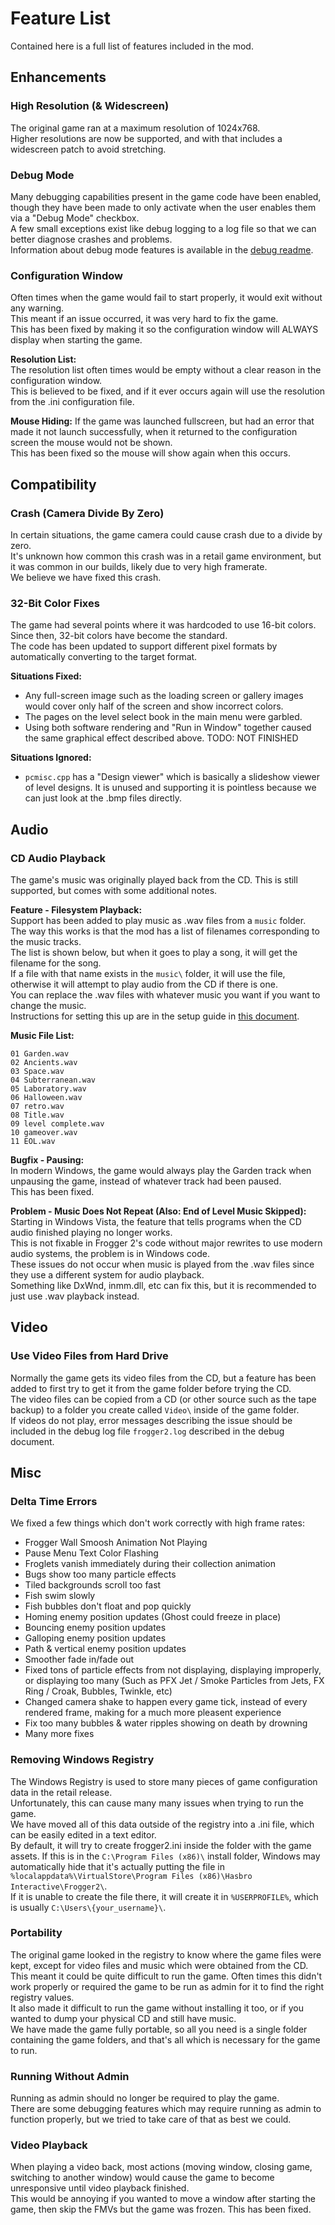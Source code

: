 # Feature List
Contained here is a full list of features included in the mod.  

## Enhancements

### High Resolution (& Widescreen)
The original game ran at a maximum resolution of 1024x768.  
Higher resolutions are now be supported, and with that includes a widescreen patch to avoid stretching.  

### Debug Mode
Many debugging capabilities present in the game code have been enabled, though they have been made to only activate when the user enables them via a "Debug Mode" checkbox.  
A few small exceptions exist like debug logging to a log file so that we can better diagnose crashes and problems.  
Information about debug mode features is available in the [debug readme](./DEBUG.MD).  

### Configuration Window
Often times when the game would fail to start properly, it would exit without any warning.  
This meant if an issue occurred, it was very hard to fix the game.  
This has been fixed by making it so the configuration window will ALWAYS display when starting the game.  

**Resolution List:**  
The resolution list often times would be empty without a clear reason in the configuration window.  
This is believed to be fixed, and if it ever occurs again will use the resolution from the .ini configuration file.  

**Mouse Hiding:**
If the game was launched fullscreen, but had an error that made it not launch successfully, when it returned to the configuration screen the mouse would not be shown.  
This has been fixed so the mouse will show again when this occurs.  

## Compatibility

### Crash (Camera Divide By Zero)
In certain situations, the game camera could cause crash due to a divide by zero.  
It's unknown how common this crash was in a retail game environment, but it was common in our builds, likely due to very high framerate.  
We believe we have fixed this crash.  


### 32-Bit Color Fixes
The game had several points where it was hardcoded to use 16-bit colors.  
Since then, 32-bit colors have become the standard.  
The code has been updated to support different pixel formats by automatically converting to the target format.  

**Situations Fixed:**  
 - Any full-screen image such as the loading screen or gallery images would cover only half of the screen and show incorrect colors.  
 - The pages on the level select book in the main menu were garbled.  
 - Using both software rendering and "Run in Window" together caused the same graphical effect described above.  TODO: NOT FINISHED
 
**Situations Ignored:**  
 - `pcmisc.cpp` has a "Design viewer" which is basically a slideshow viewer of level designs. It is unused and supporting it is pointless because we can just look at the .bmp files directly.  


## Audio

### CD Audio Playback
The game's music was originally played back from the CD.
This is still supported, but comes with some additional notes.  

**Feature - Filesystem Playback:**  
Support has been added to play music as .wav files from a `music` folder.  
The way this works is that the mod has a list of filenames corresponding to the music tracks.  
The list is shown below, but when it goes to play a song, it will get the filename for the song.  
If a file with that name exists in the `music\` folder, it will use the file, otherwise it will attempt to play audio from the CD if there is one.  
You can replace the .wav files with whatever music you want if you want to change the music.  
Instructions for setting this up are in the setup guide in [this document](./RELEASE.MD).  

**Music File List:**  
```
01 Garden.wav
02 Ancients.wav
03 Space.wav
04 Subterranean.wav
05 Laboratory.wav
06 Halloween.wav
07 retro.wav
08 Title.wav
09 level complete.wav
10 gameover.wav
11 EOL.wav
```

**Bugfix - Pausing:**  
In modern Windows, the game would always play the Garden track when unpausing the game, instead of whatever track had been paused.  
This has been fixed.  

**Problem - Music Does Not Repeat (Also: End of Level Music Skipped):**  
Starting in Windows Vista, the feature that tells programs when the CD audio finished playing no longer works.  
This is not fixable in Frogger 2's code without major rewrites to use modern audio systems, the problem is in Windows code.  
These issues do not occur when music is played from the .wav files since they use a different system for audio playback.  
Something like DxWnd, inmm.dll, etc can fix this, but it is recommended to just use .wav playback instead.  

## Video

### Use Video Files from Hard Drive
Normally the game gets its video files from the CD, but a feature has been added to first try to get it from the game folder before trying the CD.  
The video files can be copied from a CD (or other source such as the tape backup) to a folder you create called `Video\` inside of the game folder.  
If videos do not play, error messages describing the issue should be included in the debug log file `frogger2.log` described in the debug document.  

## Misc
### Delta Time Errors
We fixed a few things which don't work correctly with high frame rates:  
 - Frogger Wall Smoosh Animation Not Playing  
 - Pause Menu Text Color Flashing  
 - Froglets vanish immediately during their collection animation  
 - Bugs show too many particle effects  
 - Tiled backgrounds scroll too fast  
 - Fish swim slowly  
 - Fish bubbles don't float and pop quickly  
 - Homing enemy position updates (Ghost could freeze in place)  
 - Bouncing enemy position updates  
 - Galloping enemy position updates
 - Path & vertical enemy position updates  
 - Smoother fade in/fade out  
 - Fixed tons of particle effects from not displaying, displaying improperly, or displaying too many (Such as PFX Jet / Smoke Particles from Jets, FX Ring / Croak, Bubbles, Twinkle, etc)  
 - Changed camera shake to happen every game tick, instead of every rendered frame, making for a much more pleasent experience  
 - Fix too many bubbles & water ripples showing on death by drowning  
 - Many more fixes  

### Removing Windows Registry
The Windows Registry is used to store many pieces of game configuration data in the retail release.  
Unfortunately, this can cause many many issues when trying to run the game.  
We have moved all of this data outside of the registry into a .ini file, which can be easily edited in a text editor.  
By default, it will try to create frogger2.ini inside the folder with the game assets.
If this is in the `C:\Program Files (x86)\` install folder, Windows may automatically hide that it's actually putting the file in `%localappdata%\VirtualStore\Program Files (x86)\Hasbro Interactive\Frogger2\`.  
If it is unable to create the file there, it will create it in `%USERPROFILE%`, which is usually `C:\Users\{your_username}\`.  

### Portability
The original game looked in the registry to know where the game files were kept, except for video files and music which were obtained from the CD.  
This meant it could be quite difficult to run the game. Often times this didn't work properly or required the game to be run as admin for it to find the right registry values.  
It also made it difficult to run the game without installing it too, or if you wanted to dump your physical CD and still have music.  
We have made the game fully portable, so all you need is a single folder containing the game folders, and that's all which is necessary for the game to run.  

### Running Without Admin
Running as admin should no longer be required to play the game.  
There are some debugging features which may require running as admin to function properly, but we tried to take care of that as best we could.  

### Video Playback
When playing a video back, most actions (moving window, closing game, switching to another window) would cause the game to become unresponsive until video playback finished.  
This would be annoying if you wanted to move a window after starting the game, then skip the FMVs but the game was frozen. This has been fixed.  